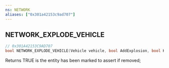 ```yaml
---
ns: NETWORK
aliases: ["0x301a42153c9ad707"]
---
```

## NETWORK_EXPLODE_VEHICLE

```c
// 0x301A42153C9AD707
bool NETWORK_EXPLODE_VEHICLE(Vehicle vehicle, bool AddExplosion, bool KeepDamageEntity, int culprit);
```

Returns TRUE is the entity has been marked to assert if removed;

